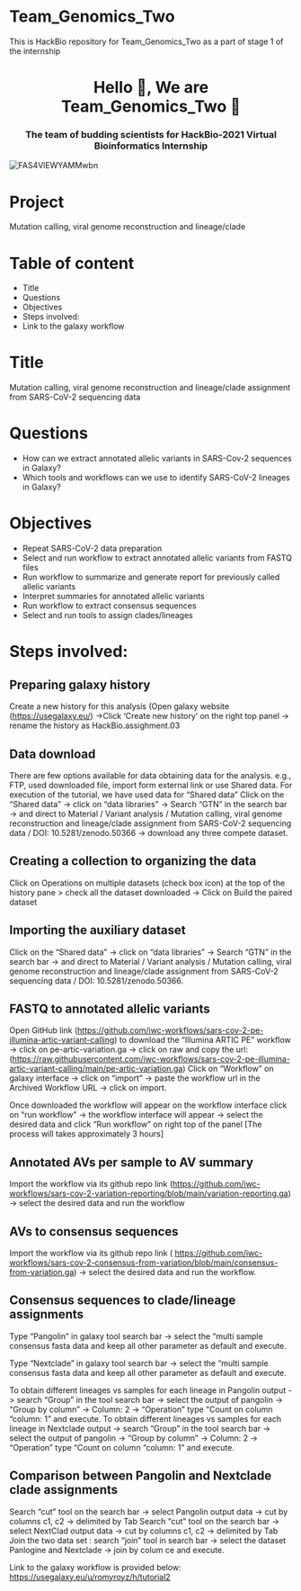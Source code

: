# Team_Genomics_Two

This is HackBio repository for Team_Genomics_Two as a part of stage 1 of the internship

<h1 align="center">Hello 👋, We are Team_Genomics_Two 👋</h1>
<h3 align="center">The team of budding scientists for HackBio-2021 Virtual Bioinformatics Internship </h3>


![FAS4VlEWYAMMwbn](https://user-images.githubusercontent.com/92309828/139589654-21370596-aef8-4108-8a77-de49bfd94d03.jpg)


# Project
Mutation calling, viral genome reconstruction and lineage/clade 



# Table of content
* Title
* Questions
* Objectives 
* Steps involved:
* Link to the galaxy workflow 


# Title
Mutation calling, viral genome reconstruction and lineage/clade assignment from SARS-CoV-2 sequencing data
# Questions
* How can we extract annotated allelic variants in SARS-Cov-2 sequences in Galaxy?
* Which tools and workflows can we use to identify SARS-CoV-2 lineages in Galaxy?
# Objectives 
* Repeat SARS-CoV-2 data preparation
* Select and run workflow to extract annotated allelic variants from FASTQ files
* Run workflow to summarize and generate report for previously called allelic variants
* Interpret summaries for annotated allelic variants
* Run workflow to extract consensus sequences
* Select and run tools to assign clades/lineages

# Steps involved:
## Preparing galaxy history
Create a new history for this analysis (Open galaxy website (https://usegalaxy.eu/) ->Click ‘Create new history’ on the right top panel -> rename the history as HackBio.assighment.03
## Data download
There are few options available for data obtaining data for the analysis. e.g., FTP, used downloaded file, import form external link or use Shared data. For execution of the tutorial, we have used data for “Shared data”
Click on the “Shared data” -> click on “data libraries” -> Search “GTN” in the search bar -> and direct to Material / Variant analysis / Mutation calling, viral genome reconstruction and lineage/clade assignment from SARS-CoV-2 sequencing data / DOI: 10.5281/zenodo.50366 -> download any three compete dataset.




## Creating a collection to organizing the data
Click on Operations on multiple datasets (check box icon) at the top of the history pane > check all the dataset downloaded -> Click on Build the paired dataset

## Importing the auxiliary dataset
Click on the “Shared data” -> click on “data libraries” -> Search “GTN” in the search bar -> and direct to Material / Variant analysis / Mutation calling, viral genome reconstruction and lineage/clade assignment from SARS-CoV-2 sequencing data / DOI: 10.5281/zenodo.50366.

## FASTQ to annotated allelic variants
Open GitHub link (https://github.com/iwc-workflows/sars-cov-2-pe-illumina-artic-variant-calling) to download the “Illumina ARTIC PE” workflow -> click on pe-artic-variation.ga -> click on raw and copy the url: (https://raw.githubusercontent.com/iwc-workflows/sars-cov-2-pe-illumina-artic-variant-calling/main/pe-artic-variation.ga)
Click on “Workflow” on galaxy interface -> click on “import” -> paste the workflow url in the Archived Workflow URL -> click on import.

Once downloaded the workflow will appear on the workflow interface click on “run workflow” -> the workflow interface will appear -> select the desired data and click “Run workflow” on right top of the panel [The process will takes approximately 3 hours] 


## Annotated AVs per sample to AV summary
Import the workflow via its github repo link (https://github.com/iwc-workflows/sars-cov-2-variation-reporting/blob/main/variation-reporting.ga) -> select the desired data and run the workflow
## AVs to consensus sequences
Import the workflow via its github repo link ( https://github.com/iwc-workflows/sars-cov-2-consensus-from-variation/blob/main/consensus-from-variation.ga) -> select the desired data and run the workflow.
## Consensus sequences to clade/lineage assignments
Type “Pangolin” in galaxy tool search bar -> select the “multi sample consensus fasta data and keep all other parameter as default and execute.


Type “Nextclade” in galaxy tool search bar -> select the “multi sample consensus fasta data and keep all other parameter as default and execute.

To obtain different lineages vs samples for each lineage in Pangolin output -> search “Group” in the tool search bar -> select the output of pangolin -> “Group by column” -> Column: 2 -> “Operation” type “Count on column “column: 1” and execute.
To obtain different lineages vs samples for each lineage in Nextclade output -> search “Group” in the tool search bar -> select the output of pangolin -> “Group by column” -> Column: 2 -> “Operation” type “Count on column “column: 1” and execute.
## Comparison between Pangolin and Nextclade clade assignments
Search “cut” tool on the search bar -> select Pangolin output data -> cut by columns c1, c2 -> delimited by Tab
Search “cut” tool on the search bar -> select NextClad output data -> cut by columns c1, c2 -> delimited by Tab
Join the two data set : search “join” tool in search bar -> select the dataset Panlogine and Nextclade -> join by colum ce and execute.

Link to the galaxy workflow is provided below:
https://usegalaxy.eu/u/romyroyz/h/tutorial2 

